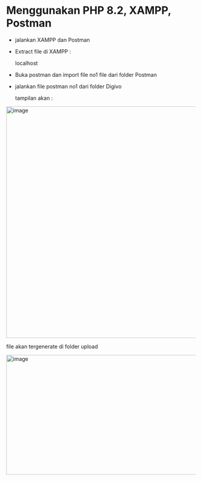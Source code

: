 # Menggunakan PHP 8.2, XAMPP, Postman

- jalankan XAMPP dan Postman

- Extract file di XAMPP :

  localhost

- Buka postman dan import file no1 file dari folder Postman

- jalankan file postman no1 dari folder Digivo

  tampilan akan :

<img width="1094" height="617" alt="image" src="https://github.com/user-attachments/assets/a6a8a8db-66c0-4fb2-a422-a2f2cd03e038" />

  file akan tergenerate di folder upload 

<img width="1017" height="319" alt="image" src="https://github.com/user-attachments/assets/d951471f-94e2-473c-95a3-319ce8032ae2" />